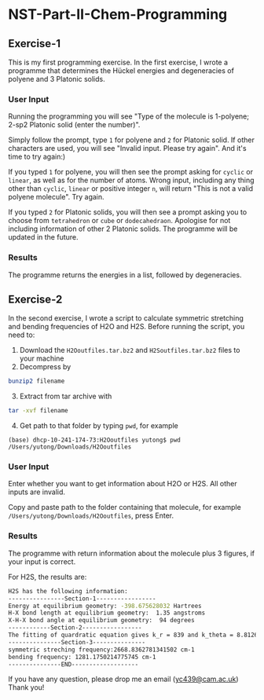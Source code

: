 # NST-Part-II-Chem-Programming

## Exercise-1
This is my first programming exercise. 
In the first exercise, I wrote a programme that determines the Hückel energies and degeneracies of polyene and 3 Platonic solids.

### User Input
Running the programming you will see "Type of the molecule is 1-polyene; 2-sp2 Platonic solid (enter the number)".

Simply follow the prompt, type `1` for polyene and `2` for Platonic solid.
If other characters are used, you will see "Invalid input. Please try again". And it's time to try again:)

If you typed `1` for polyene, you will then see the prompt asking for `cyclic` or `linear`, as well as for the number of atoms. Wrong input, including any thing other than `cyclic`, `linear` or positive integer `n`, will return "This is not a valid polyene molecule". Try again. 

If you typed `2` for Platonic solids, you will then see a prompt asking you to choose from `tetrahedron` or `cube` or `dodecahedraon`. Apologise for not including information of other 2 Platonic solids. The programme will be updated in the future.


### Results 
The programme returns the energies in a list, followed by degeneracies. 


## Exercise-2
In the second exercise, I wrote a script to calculate symmetric stretching and bending frequencies of H2O and H2S. 
Before running the script, you need to:
1. Download the `H2Ooutfiles.tar.bz2` and `H2Soutfiles.tar.bz2` files to your machine
2. Decompress by 
```bash
bunzip2 filename
```
3. Extract from tar archive with 
```bash
tar -xvf filename
```
4. Get path to that folder by typing `pwd`, for example
```console
(base) dhcp-10-241-174-73:H2Ooutfiles yutong$ pwd
/Users/yutong/Downloads/H2Ooutfiles
```
### User Input
Enter whether you want to get information about H2O or H2S. All other inputs are invalid.

Copy and paste path to the folder containing that molecule, for example `/Users/yutong/Downloads/H2Ooutfiles`, press Enter.

### Results
The programme with return information about the molecule plus 3 figures, if your input is correct.

For H2S, the results are:
```bash
H2S has the following information:
----------------Section-1-----------------
Energy at equilibrium geometry: -398.675628032 Hartrees
H-X bond length at equilibrium geometry:  1.35 angstroms
X-H-X bond angle at equilibrium geometry:  94 degrees
------------Section-2-----------------
The fitting of quardratic equation gives k_r = 839 and k_theta = 8.812612070232378e-19 
---------------Section-3---------------
symmetric streching frequency:2668.8362781341502 cm-1
bending frequency: 1281.1750214775745 cm-1
---------------END-------------------
```



If you have any question, please drop me an email (yc439@cam.ac.uk) Thank you!
